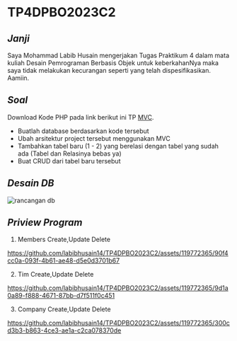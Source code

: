 # TP4DPBO2023C2

## *Janji* 
Saya Mohammad Labib Husain mengerjakan Tugas Praktikum 4 dalam mata kuliah Desain Pemrograman Berbasis Objek untuk keberkahanNya maka saya tidak melakukan kecurangan seperti yang telah dispesifikasikan. Aamiin.

## *Soal*
Download Kode PHP pada link berikut ini TP [MVC](https://drive.google.com/file/d/1nBMAyhAOgDJvvMYqLhJ9qZRo14nN9XLM/view?usp=share_link).
* Buatlah database berdasarkan kode tersebut
* Ubah arsitektur project tersebut menggunakan MVC
* Tambahkan tabel baru (1 - 2) yang berelasi dengan tabel yang sudah ada (Tabel dan Relasinya bebas ya)
* Buat CRUD dari tabel  baru tersebut

## *Desain DB*
![rancangan db](https://github.com/labibhusain14/TP4DPBO2023C2/assets/119772365/7af4af67-d260-4b5c-aa19-1c49c856fa3a)


## *Priview Program*
1. Members Create,Update Delete


https://github.com/labibhusain14/TP4DPBO2023C2/assets/119772365/90f4cc0a-093f-4b61-ae48-d5e0d3701b67

2. Tim Create,Update Delete


https://github.com/labibhusain14/TP4DPBO2023C2/assets/119772365/9d1a0a89-f888-4671-87bb-d7f511f0c451

3. Company Create,Update Delete



https://github.com/labibhusain14/TP4DPBO2023C2/assets/119772365/300cd3b3-b863-4ce3-ae1a-c2ca078370de

